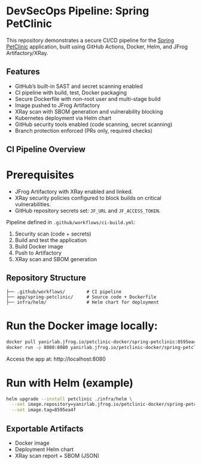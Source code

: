 # DevSecOps Pipeline: Spring PetClinic

This repository demonstrates a secure CI/CD pipeline for the [Spring PetClinic](https://github.com/spring-projects/spring-petclinic) application, built using GitHub Actions, Docker, Helm, and JFrog Artifactory/XRay.

## Features

- GitHub’s built-in SAST and secret scanning enabled  
- CI pipeline with build, test, Docker packaging
- Secure Dockerfile with non-root user and multi-stage build
- Image pushed to JFrog Artifactory
- XRay scan with SBOM generation and vulnerability blocking
- Kubernetes deployment via Helm chart
- GitHub security tools enabled (code scanning, secret scanning)
- Branch protection enforced (PRs only, required checks)


## CI Pipeline Overview

# Prerequisites

- JFrog Artifactory with XRay enabled and linked.
- XRay security policies configured to block builds on critical vulnerabilities.
- GitHub repository secrets set: `JF_URL` and `JF_ACCESS_TOKEN`.

Pipeline defined in `.github/workflows/ci-build.yml`:

1. Security scan (code + secrets)
2. Build and test the application
3. Build Docker image
4. Push to Artifactory
5. XRay scan and SBOM generation


## Repository Structure

```
├── .github/workflows/        # CI pipeline
├── app/spring-petclinic/     # Source code + Dockerfile
├── infra/helm/               # Helm chart for deployment
```
# Run the Docker image locally:

```bash
docker pull yanirlab.jfrog.io/petclinic-docker/spring-petclinic:8595ea4f
docker run -p 8080:8080 yanirlab.jfrog.io/petclinic-docker/spring-petclinic:8595ea4f
```

Access the app at: http://localhost:8080

# Run with Helm (example)

```bash
helm upgrade --install petclinic ./infra/helm \
  --set image.repository=yanirlab.jfrog.io/petclinic-docker/spring-petclinic \
  --set image.tag=8595ea4f
```

## Exportable Artifacts

- Docker image
- Deployment Helm chart
- XRay scan report + SBOM (JSON)

